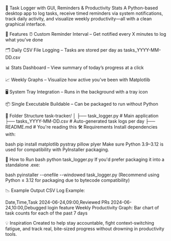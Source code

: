 📝 Task Logger with GUI, Reminders & Productivity Stats
A Python-based desktop app to log tasks, receive timed reminders via system notifications, track daily activity, and visualize weekly productivity—all with a clean graphical interface.

🚀 Features
⏰ Custom Reminder Interval – Get notified every X minutes to log what you've done

🗂 Daily CSV File Logging – Tasks are stored per day as tasks_YYYY-MM-DD.csv

📊 Stats Dashboard – View summary of today’s progress at a click

📈 Weekly Graphs – Visualize how active you've been with Matplotlib

🖥 System Tray Integration – Runs in the background with a tray icon

📦 Single Executable Buildable – Can be packaged to run without Python

📂 Folder Structure
task-tracker/
│
├── task_logger.py         # Main application
├── tasks_YYYY-MM-DD.csv   # Auto-generated task logs per day
├── README.md              # You're reading this
🛠 Requirements
Install dependencies with:

bash
pip install matplotlib pystray pillow plyer
Make sure Python 3.9–3.12 is used for compatibility with PyInstaller packaging.

🧪 How to Run
bash
python task_logger.py
If you'd prefer packaging it into a standalone .exe:

bash
pyinstaller --onefile --windowed task_logger.py
(Recommend using Python ≤ 3.12 for packaging due to bytecode compatibility)

📉 Example Output
CSV Log Example:

Date,Time,Task
2024-06-24,09:00,Reviewed PRs
2024-06-24,10:00,Debugged login feature
Weekly Productivity Graph: Bar chart of task counts for each of the past 7 days

💡 Inspiration
Created to help stay accountable, fight context-switching fatigue, and track real, bite-sized progress without drowning in productivity tools.
